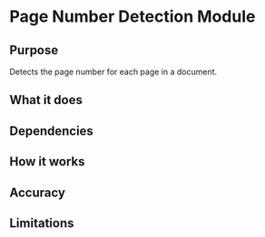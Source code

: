 # Page Number Detection Module

## Purpose

Detects the page number for each page in a document.

## What it does

## Dependencies

## How it works

## Accuracy

## Limitations
